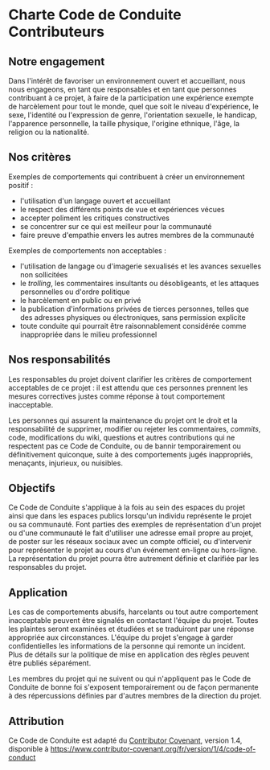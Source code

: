 # Charte Code de Conduite Contributeurs

## Notre engagement

Dans l'intérêt de favoriser un environnement ouvert et accueillant, nous nous
engageons, en tant que responsables et en tant que personnes contribuant à ce
projet, à faire de la participation une expérience exempte de harcèlement pour
tout le monde, quel que soit le niveau d'expérience, le sexe, l'identité ou
l'expression de genre, l'orientation sexuelle, le handicap, l'apparence
personnelle, la taille physique, l'origine ethnique, l'âge, la religion ou la
nationalité.

## Nos critères

Exemples de comportements qui contribuent à créer un environnement positif :

* l'utilisation d'un langage ouvert et accueillant
* le respect des différents points de vue et expériences vécues
* accepter poliment les critiques constructives
* se concentrer sur ce qui est meilleur pour la communauté
* faire preuve d'empathie envers les autres membres de la communauté

Exemples de comportements non acceptables :

* l'utilisation de langage ou d'imagerie sexualisés et les avances sexuelles non
  sollicitées
* le _trolling_, les commentaires insultants ou désobligeants, et les attaques
  personnelles ou d'ordre politique
* le harcèlement en public ou en privé
* la publication d'informations privées de tierces personnes, telles que des
  adresses physiques ou électroniques, sans permission explicite
* toute conduite qui pourrait être raisonnablement considérée comme inappropriée
  dans le milieu professionnel

## Nos responsabilités

Les responsables du projet doivent clarifier les critères de comportement
acceptables de ce projet : il est attendu que ces personnes prennent les
mesures correctives justes comme réponse à tout comportement inacceptable.

Les personnes qui assurent la maintenance du projet ont le droit et la
responsabilité de supprimer, modifier ou rejeter les commentaires, _commits_,
code, modifications du wiki, questions et autres contributions qui ne respectent
pas ce Code de Conduite, ou de bannir temporairement ou définitivement
quiconque, suite à des comportements jugés inappropriés, menaçants, injurieux,
ou nuisibles.

## Objectifs

Ce Code de Conduite s'applique à la fois au sein des espaces du projet ainsi que
dans les espaces publics lorsqu'un individu représente le projet ou sa
communauté. Font parties des exemples de représentation d'un projet ou d'une
communauté le fait d'utiliser une adresse email propre au projet, de poster sur
les réseaux sociaux avec un compte officiel, ou d'intervenir pour représenter le
projet au cours d'un événement en-ligne ou hors-ligne. La représentation du
projet pourra être autrement définie et clarifiée par les responsables du
projet.

## Application

Les cas de comportements abusifs, harcelants ou tout autre comportement
inacceptable peuvent être signalés en contactant l'équipe du projet.
Toutes les plaintes seront examinées et étudiées
et se traduiront par une réponse appropriée aux
circonstances. L'équipe du projet s'engage à garder confidentielles les
informations de la personne qui remonte un incident. Plus de détails sur
la politique de mise en application des règles peuvent être publiés séparément.

Les membres du projet qui ne suivent ou qui n'appliquent pas le Code de
Conduite de bonne foi s'exposent temporairement ou de façon permanente à des
répercussions définies par d'autres membres de la direction du projet.

## Attribution

Ce Code de Conduite est adapté du
[Contributor Covenant](https://www.contributor-covenant.org), version 1.4,
disponible à
<https://www.contributor-covenant.org/fr/version/1/4/code-of-conduct>
